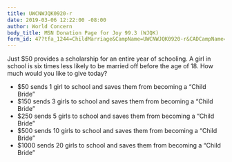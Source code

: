 ```yaml
---
title: UWCNWJQK0920-r
date: 2019-03-06 12:22:00 -08:00
author: World Concern
body_title: MSN Donation Page for Joy 99.3 (WJQK)
form_id: 47?tfa_1244=ChildMarriage&CampName=UWCNWJQK0920-r&CADCampName=CWCNWJQK0920-r
---
```


Just $50 provides a scholarship for an entire year of schooling. A girl in school is six times less likely to be married off before the age of 18. How much would you like to give today?

* $50 sends 1 girl to school and saves them from becoming a “Child Bride”
* $150 sends 3 girls to school and saves them from becoming a “Child Bride”
* $250 sends 5 girls to school and saves them from becoming a “Child Bride”
* $500 sends 10 girls to school and saves them from becoming a “Child Bride”
* $1000 sends 20 girls to school and saves them from becoming a “Child Bride”
